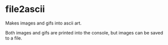 # file2ascii

Makes images and gifs into ascii art.

Both images and gifs are printed into the console, but images can be saved to a file.
